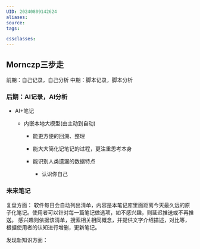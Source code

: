 ```yaml
---
UID: 20240809142624
aliases: 
source: 
tags:

cssclasses:
---
```

## Mornczp三步走


前期：自己记录，自己分析
中期：脚本记录，脚本分析
### 后期：AI记录，AI分析
- AI+笔记
    
    - 内嵌本地大模型(由主动到自动)
        
        - 能更方便的回溯、整理
            
        - 能大大简化记笔记的过程，更注重思考本身
            
        - 能识别人类遗漏的数据特点
            
            - 认识你自己

### 未来笔记
复盘方面：
软件每日会自动列出清单，内容是本笔记库里面距离今天最久远的原子化笔记。使用者可以针对每一篇笔记做选项，如不感兴趣，则延迟推送或不再推送。
感兴趣则依据该清单，搜索相关相同概念，并提供文字介绍描述，对比等，根据使用者的认知进行增删，更新笔记。

发现新知识方面：
